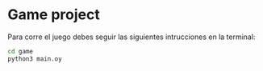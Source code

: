 # Game project

Para corre el juego debes seguir las siguientes intrucciones en la terminal:

```sh
cd game
python3 main.oy
```

